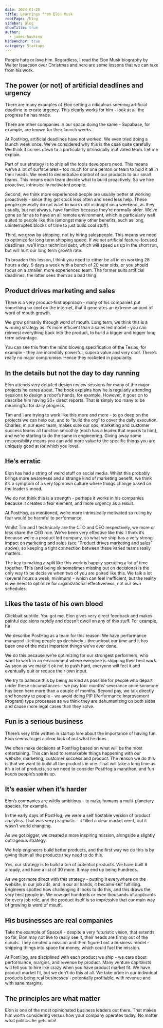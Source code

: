 ```yaml
---
date: 2024-01-20
title: Learnings from Elon Musk
rootPage: /blog
sidebar: Blog
showTitle: true
author:
  - james-hawkins
hideAnchor: true
category: Startups
---
```


People hate or love him. Regardless, I read the Elon Musk biography by Walter Isaacson over Christmas and here are some lessons that we can take from his work.

## The power (or not) of artificial deadlines and urgency

There are many examples of Elon setting a ridiculous seeming artificial deadline to create urgency. This clearly works for him - look at all the progress he has made.

There are other companies in our space doing the same - Supabase, for example, are known for their launch weeks.

At PostHog, artificial deadlines have not worked. We even tried doing a launch week once. We’ve considered why this is the case quite carefully. We think it comes down to a particularly intrinsically motivated team. Let me explain.

Part of our strategy is to ship all the tools developers need. This means we’ve a lot of surface area - too much for one person or team to hold it all in their heads. We need to decentralize control of our products to our small teams. This means each team decide what to build proactively. So we hire proactive, intrinsically motivated people.

Second, we think more experienced people are usually better at working proactively - since they get stuck less often and need less help. These people generally do not want to work until midnight on a weekend, as they usually, but not always, have families because they’re normally older. We’ve gone so far as to have an all remote environment, which is particularly well suited to people like this (amongst many other benefits, such as long, uninterrupted blocks of time to just build cool stuff).

Third, we grow by shipping, not by hiring salespeople. This means we need to optimize for long term shipping speed. If we set artificial feature-focused deadlines, we’ll incur technical debt, which will speed us up in the short run, but will hurt our long term growth rate.

To broaden this lesson, I think you need to either be all in on working 28 hours a day, 9 days a week with a bunch of 20 year olds, or you should focus on a smaller, more experienced team. The former suits artificial deadlines, the latter sees them as a bad thing.

## Product drives marketing and sales

There is a very product-first approach - many of his companies put something so cool on the internet, that it generates an extreme amount of word of mouth growth.

We grow primarily through word of mouth. Long term, we think this is a winning strategy as it’s more efficient than a sales led model - you can reinvest everything back into the product, to build a bigger and bigger long term advantage.

You can see this from the mind blowing specification of the Teslas, for example - they are incredibly powerful, superb value and very cool. There’s really no major compromise. Hence they rocketed in popularity.

## In the details but not the day to day running

Elon attends very detailed design review sessions for many of the major projects he cares about. The book explains how he is regularly attending sessions to design a robot’s hands, for example. However, it goes on to describe him having 30+ direct reports. That is simply too many to be meaningful for daily progress.

Tim and I are trying to work like this more and more - to go deep on the projects we can help out, and to “build the org” to cover the daily execution. Charles, in our exec team, makes sure our ops, marketing and customer success teams all function smoothly (each has a leader that reports to him), and we’re starting to do the same in engineering. Giving away some responsibility means you can add more value to the specific things you are uniquely good at (or which you love).

## He’s erratic

Elon has had a string of weird stuff on social media. Whilst this probably brings more awareness and a strange kind of marketing benefit, we think it’s a symptom of a very top down culture where things change based on the leader’s mood.

We do not think this is a strength - perhaps it works in his companies because it creates a fear element, and more urgency as a result. 

At PostHog, as mentioned, we’re more intrinsically motivated so ruling by fear would be harmful to performance.

Whilst Tim and I technically are the CTO and CEO respectively, we more or less share the CEO role. We’ve been very effective like this. I think it’s because we’re a product led company, so what we ship has a very strong impact on marketing and sales (see “Product drives marketing and sales” above), so keeping a tight connection between these varied teams really matters.

The key to making a split like this work is happily spending a lot of time together. This (and being ok sometimes missing out on decisions) is the only way to be decisive when two of you are paired like this. We talk a lot (several hours a week, minimum) - which can feel inefficient, but the reality is we need to optimize for organizational effectiveness, not our own schedules.

## Likes the taste of his own blood

Clickbait subtitle. You got me. Elon gives very direct feedback and makes painful decisions rapidly and doesn’t dwell on any of this stuff. For example, he 

We describe PostHog as a team for this reason. We have performance managed - letting people go decisively - throughout our time and it has been one of the most important things we’ve ever done.

We do this because we’re optimizing for our strongest performers, who want to work in an environment where everyone is shipping their best work. As soon as we make it ok not to push hard, everyone will feel it and eventually quit or reduce their own input.

We try to balance this by being as kind as possible for people who depart under these circumstances - we pay four months’ severance once someone has been here more than a couple of months. Beyond pay, we talk directly and honesty to people - we avoid doing PIP (Performance Improvement Program) type processes as we think they are dehumanizing on both sides and cause more legal cases than they solve.

## Fun is a serious business

There’s very little written in startup lore about the importance of having fun. Elon seems to get a clear kick of out what he does.

We often make decisions at PostHog based on what will be the most entertaining. This can lead to remarkable things happening with our website, marketing, customer success and product. The reason we do this is that we want to build all the products in one. That will take a long time as it’s a lot of products, so we need to consider PostHog a marathon, and fun keeps people’s spirits up.

## It’s easier when it’s harder

Elon’s companies are wildly ambitious - to make humans a multi-planetary species, for example.

In the early days of PostHog, we were a self hostable version of product analytics. That was very pragmatic - it filled a clear market need, but it wasn’t world changing.

As we got bigger, we created a more inspiring mission, alongside a slightly outrageous strategy.

We help engineers build better products, and the first way we do this is by giving them all the products they need to do this.

Yes, our strategy is to build a ton of potential products. We have built 8 already, and have a list of 30 more. It may end up being hundreds. 

As we got more direct with this strategy - putting it everywhere on the website, in our job ads, and in our all hands, it became self fulfilling. Engineers spotted how challenging it looks to do this, and this draws the very best people in. We now get hundreds or even thousands of applicants for every job role, and the product itself is so impressive that our main way of growing is word of mouth. 

## His businesses are real companies

Take the example of SpaceX - despite a very futuristic vision, that extends so far, Elon may not live to really see it, their heads are firmly out of the clouds. They created a mission and then figured out a business model - shipping things into space for money, which could fuel the mission.

At PostHog, are disciplined with each product we ship - we care about performance, margins, and revenue  by product. Many venture capitalists will tell you to hire like crazy when you have product market fit. We have product market fit, but we don’t do this at all. We take pride in our individual products being real businesses - potentially profitable, with revenue and with sane margins.

## The principles are what matter

Elon is one of the most opinionated business leaders out there. That makes him worth considering versus how your company operates today. No matter what politics he gets into!

